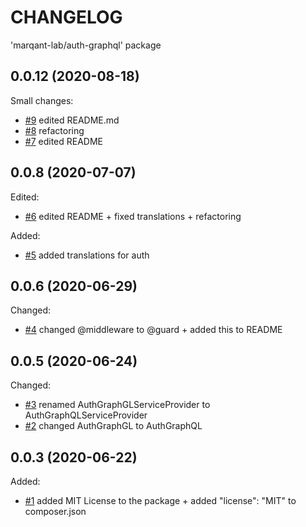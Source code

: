 
# CHANGELOG

'marqant-lab/auth-graphql' package

## 0.0.12 (2020-08-18)

Small changes:

- [#9] edited README.md
- [#8] refactoring
- [#7] edited README

## 0.0.8 (2020-07-07)

Edited:

- [#6] edited README + fixed translations + refactoring

Added:

- [#5] added translations for auth

## 0.0.6 (2020-06-29)

Changed:

- [#4] changed @middleware to @guard + added this to README

## 0.0.5 (2020-06-24)

Changed:

- [#3] renamed AuthGraphGLServiceProvider to AuthGraphQLServiceProvider
- [#2] changed AuthGraphGL to AuthGraphQL

## 0.0.3 (2020-06-22)

Added:

- [#1] added MIT License to the package + added "license": "MIT" to composer.json






[#9]: https://github.com/marqant-lab/auth-graphql/pull/9
[#8]: https://github.com/marqant-lab/auth-graphql/pull/8
[#7]: https://github.com/marqant-lab/auth-graphql/pull/7
[#6]: https://github.com/marqant-lab/auth-graphql/pull/6
[#5]: https://github.com/marqant-lab/auth-graphql/pull/5
[#4]: https://github.com/marqant-lab/auth-graphql/pull/4
[#3]: https://github.com/marqant-lab/auth-graphql/pull/3
[#2]: https://github.com/marqant-lab/auth-graphql/pull/2
[#1]: https://github.com/marqant-lab/auth-graphql/pull/1
